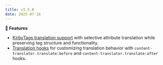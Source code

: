```yaml
---
title: v3.5.0
date: 2025-07-16
---
```


**🚀 Features**

- [KirbyTags translation support](/docs/content-translator/kirbytags) with selective attribute translation while preserving tag structure and functionality.
- [Translation hooks](/docs/content-translator/hooks) for customizing translation behavior with `content-translator.translate:before` and `content-translator.translate:after` hooks.
